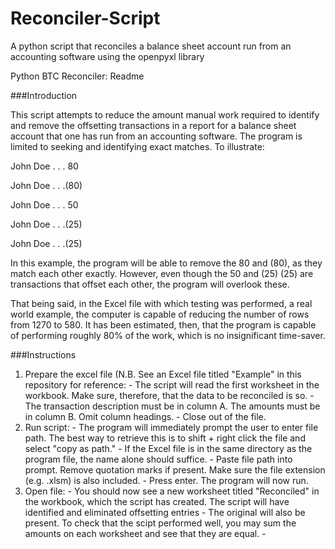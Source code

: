 # Reconciler-Script

A python script that reconciles a balance sheet account run from an accounting software using the openpyxl library

Python BTC Reconciler: Readme

###Introduction

This script attempts to reduce the amount manual work required to identify and remove the offsetting transactions in a report for a balance sheet account that one has run from an accounting software. The program is limited to seeking and identifying exact matches. To illustrate:
	
  John Doe . . . 80
	
  John Doe . . .(80)
	
  John Doe . . . 50
	
  John Doe . . .(25)
	
  John Doe . . .(25)

In this example, the program will be able to remove the 80 and (80), as they match each other exactly. However, even though the 50 and (25) (25) are transactions that offset each other, the program will overlook these.

That being said, in the Excel file with which testing was performed, a real world example, the computer is capable of reducing the number of rows from 1270 to 580. It has been estimated, then, that the program is capable of performing roughly 80% of the work, which is no insignificant time-saver.

###Instructions

  1. Prepare the excel file (N.B. See an Excel file titled "Example" in this repository for reference:
    - The script will read the first worksheet in the workbook. Make sure, therefore, that the data to be reconciled is so.
    - The transaction description must be in column A. The amounts must be in column B. Omit column headings.
    - Close out of the file.
  2. Run script:
    - The program will immediately prompt the user to enter file path. The best way to retrieve this is to shift + right click the file and select "copy as path."
    - If the Excel file is in the same directory as the program file, the name alone should suffice.
    - Paste file path into prompt. Remove quotation marks if present. Make sure the file extension (e.g. .xlsm) is also included.
    - Press enter. The program will now run.
  3. Open file:
    - You should now see a new worksheet titled "Reconciled" in the workbook, which the script has created. The script will have identified and eliminated offsetting entries
    - The original will also be present. To check that the scipt performed well, you may sum the amounts on each worksheet and see that they are equal.
    - 
